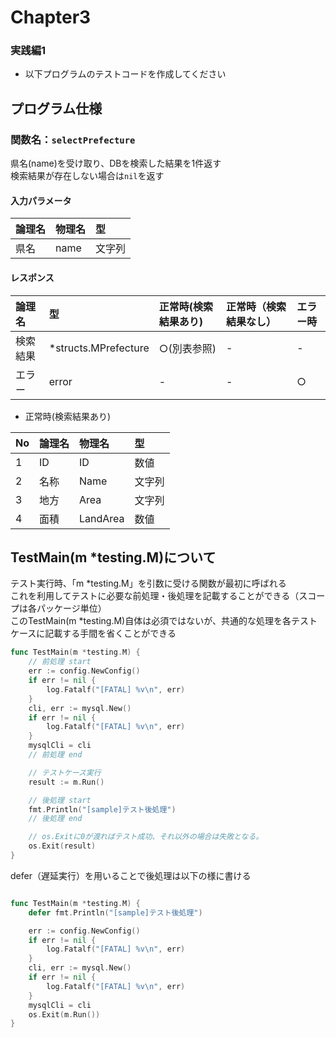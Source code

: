 # Chapter3
### 実践編1

- 以下プログラムのテストコードを作成してください

## プログラム仕様
### 関数名：`selectPrefecture`
県名(name)を受け取り、DBを検索した結果を1件返す  
検索結果が存在しない場合は`nil`を返す

#### 入力パラメータ

| 論理名 | 物理名 | 型 |
|:--|:--|:--|
| 県名 | name | 文字列 |

#### レスポンス

| 論理名 | 型 | 正常時(検索結果あり) | 正常時（検索結果なし） | エラー時 |
|:--|:--|:--|:--|:--|
| 検索結果 | *structs.MPrefecture | ○(別表参照) | - | - |
| エラー | error | - | - | ○ |


- 正常時(検索結果あり) 

| No | 論理名 | 物理名 | 型 |
|:--|:--|:--|:--|
| 1 | ID | ID | 数値 |
| 2 | 名称 | Name | 文字列 |
| 3 | 地方 | Area | 文字列 |
| 4 | 面積 | LandArea | 数値 |


## TestMain(m *testing.M)について
テスト実行時、「m *testing.M」を引数に受ける関数が最初に呼ばれる  
これを利用してテストに必要な前処理・後処理を記載することができる（スコープは各パッケージ単位）  
このTestMain(m *testing.M)自体は必須ではないが、共通的な処理を各テストケースに記載する手間を省くことができる

```go
func TestMain(m *testing.M) {
	// 前処理 start
	err := config.NewConfig()
	if err != nil {
		log.Fatalf("[FATAL] %v\n", err)
	}
	cli, err := mysql.New()
	if err != nil {
		log.Fatalf("[FATAL] %v\n", err)
	}
	mysqlCli = cli
	// 前処理 end

	// テストケース実行
	result := m.Run()

	// 後処理 start
	fmt.Println("[sample]テスト後処理")
	// 後処理 end

	// os.Exitに0が渡ればテスト成功、それ以外の場合は失敗となる。
	os.Exit(result)
}

```

defer（遅延実行）を用いることで後処理は以下の様に書ける
```go

func TestMain(m *testing.M) {
	defer fmt.Println("[sample]テスト後処理")

	err := config.NewConfig()
	if err != nil {
		log.Fatalf("[FATAL] %v\n", err)
	}
	cli, err := mysql.New()
	if err != nil {
		log.Fatalf("[FATAL] %v\n", err)
	}
	mysqlCli = cli
	os.Exit(m.Run())
}
```
